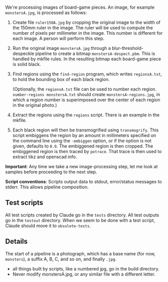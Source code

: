 We're processing images of board-game pieces.  An image, for example `monstersA.jpg`, is processed as follows:

 1. Create file `ruler150A.jpg` by cropping the original image to the width of the 150mm ruler in the image.  The ruler will be used to compute the number of pixels per millimeter in the image.  This number is different for each image.  A person will perform this step.

 2. Run the original image `monstersA.jpg` through a blur-threshold-despeckle pipeline to create a bitmap `monstersA-despect.pbm`.  This is handled by mkfile rules.  In the resulting bitmap each board-game piece is solid black.

 3. Find regions using the `find-region` program, which writes `regionsA.txt`, to hold the bounding box of each black region.
 
    (Optionally, the `regionsA.txt` file can be used to number each region.  `number-regions monstersA.txt` should create `monstersA-regions.jpg`, in which a region number is superimposed over the center of each region in the original photo.)

 4. Extract the regions using the `regions` script.  There is an example in the mkfile.

 5. Each black region will then be transmogrified using `transmogrify`.  This script embiggens the region by an amount in millimeters specified on the command line using the `-embiggen` option, or if the option is not given, defaults to `0.9`.
    The embiggened region is then cropped.  The embiggened region is then traced by `potrace`.  That trace is then used to extract tikz and openscad info.
 
**Important**: Any time we take a new image-processing step, let me look at samples before proceeding to the next step.

**Script conventions**: Scripts output data to stdout, error/status messages to stderr. This allows pipeline composition.


Test scripts
------------
All test scripts created by Claude go in the `tests` directory.
All test outputs go in the `testout` directory.
When we seem to be done with a test script, Claude should move it to `obsolete-tests`.

Details
-------
The start of a pipeline is a photograph, which has a base name (for now, `monsters`), a suffix A, B, C, and so on, and finally `.jpg`.


- all things built by scripts, like a numbered jpg, go in the build directory.
- Never modify monstersA.jpg, or any similar file with a different letter.